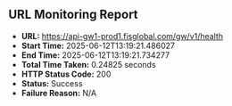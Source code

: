 ## URL Monitoring Report

- **URL:** https://api-gw1-prod1.fisglobal.com/gw/v1/health
- **Start Time:** 2025-06-12T13:19:21.486027
- **End Time:** 2025-06-12T13:19:21.734277
- **Total Time Taken:** 0.24825 seconds
- **HTTP Status Code:** 200
- **Status:** Success
- **Failure Reason:** N/A
